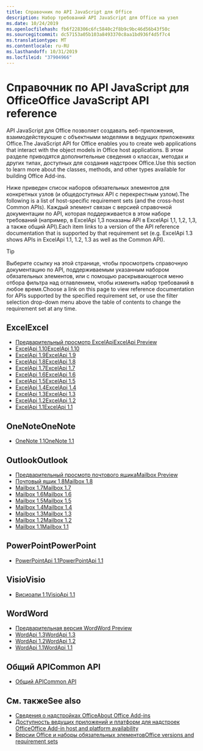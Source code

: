 ```yaml
---
title: Справочник по API JavaScript для Office
description: Набор требований API JavaScript для Office на узел
ms.date: 10/24/2019
ms.openlocfilehash: fb6f228306c6fc5840c2f8b9c9bc46d56b43f50c
ms.sourcegitcommit: dc57153a05b103a8493370c8aa1bd936f4d5f7c4
ms.translationtype: MT
ms.contentlocale: ru-RU
ms.lasthandoff: 10/31/2019
ms.locfileid: "37904966"
---
```

# <a name="office-javascript-api-reference"></a><span data-ttu-id="9bd94-103">Справочник по API JavaScript для Office</span><span class="sxs-lookup"><span data-stu-id="9bd94-103">Office JavaScript API reference</span></span>

<span data-ttu-id="9bd94-104">API JavaScript для Office позволяет создавать веб-приложения, взаимодействующие с объектными моделями в ведущих приложениях Office.</span><span class="sxs-lookup"><span data-stu-id="9bd94-104">The JavaScript API for Office enables you to create web applications that interact with the object models in Office host applications.</span></span> <span data-ttu-id="9bd94-105">В этом разделе приводятся дополнительные сведения о классах, методах и других типах, доступных для создания надстроек Office.</span><span class="sxs-lookup"><span data-stu-id="9bd94-105">Use this section to learn more about the classes, methods, and other types available for building Office Add-ins.</span></span>

<span data-ttu-id="9bd94-106">Ниже приведен список наборов обязательных элементов для конкретных узлов (и общедоступных API с перекрестным узлом).</span><span class="sxs-lookup"><span data-stu-id="9bd94-106">The following is a list of host-specific requirement sets (and the cross-host Common APIs).</span></span> <span data-ttu-id="9bd94-107">Каждый элемент связан с версией справочной документации по API, которая поддерживается в этом наборе требований (например, в ExcelApi 1,3 показаны API в ExcelApi 1,1, 1,2, 1,3, а также общий API).</span><span class="sxs-lookup"><span data-stu-id="9bd94-107">Each item links to a version of the API reference documentation that is supported by that requirement set (e.g. ExcelApi 1.3 shows APIs in ExcelApi 1.1, 1.2, 1.3 as well as the Common API).</span></span>

> [!TIP]
> <span data-ttu-id="9bd94-108">Выберите ссылку на этой странице, чтобы просмотреть справочную документацию по API, поддерживаемым указанным набором обязательных элементов, или с помощью раскрывающегося меню отбора фильтра над оглавлением, чтобы изменить набор требований в любое время.</span><span class="sxs-lookup"><span data-stu-id="9bd94-108">Choose a link on this page to view reference documentation for APIs supported by the specified requirement set, or use the filter selection drop-down menu above the table of contents to change the requirement set at any time.</span></span>

## <a name="excel"></a><span data-ttu-id="9bd94-109">Excel</span><span class="sxs-lookup"><span data-stu-id="9bd94-109">Excel</span></span>

- [<span data-ttu-id="9bd94-110">Предварительный просмотр ExcelApi</span><span class="sxs-lookup"><span data-stu-id="9bd94-110">ExcelApi Preview</span></span>](/javascript/api/excel?view=excel-js-preview)
- [<span data-ttu-id="9bd94-111">ExcelApi 1.10</span><span class="sxs-lookup"><span data-stu-id="9bd94-111">ExcelApi 1.10</span></span>](/javascript/api/excel?view=excel-js-1.10)
- [<span data-ttu-id="9bd94-112">ExcelApi 1.9</span><span class="sxs-lookup"><span data-stu-id="9bd94-112">ExcelApi 1.9</span></span>](/javascript/api/excel?view=excel-js-1.9)
- [<span data-ttu-id="9bd94-113">ExcelApi 1.8</span><span class="sxs-lookup"><span data-stu-id="9bd94-113">ExcelApi 1.8</span></span>](/javascript/api/excel?view=excel-js-1.8)
- [<span data-ttu-id="9bd94-114">ExcelApi 1.7</span><span class="sxs-lookup"><span data-stu-id="9bd94-114">ExcelApi 1.7</span></span>](/javascript/api/excel?view=excel-js-1.7)
- [<span data-ttu-id="9bd94-115">ExcelApi 1.6</span><span class="sxs-lookup"><span data-stu-id="9bd94-115">ExcelApi 1.6</span></span>](/javascript/api/excel?view=excel-js-1.6)
- [<span data-ttu-id="9bd94-116">ExcelApi 1.5</span><span class="sxs-lookup"><span data-stu-id="9bd94-116">ExcelApi 1.5</span></span>](/javascript/api/excel?view=excel-js-1.5)
- [<span data-ttu-id="9bd94-117">ExcelApi 1.4</span><span class="sxs-lookup"><span data-stu-id="9bd94-117">ExcelApi 1.4</span></span>](/javascript/api/excel?view=excel-js-1.4)
- [<span data-ttu-id="9bd94-118">ExcelApi 1.3</span><span class="sxs-lookup"><span data-stu-id="9bd94-118">ExcelApi 1.3</span></span>](/javascript/api/excel?view=excel-js-1.3)
- [<span data-ttu-id="9bd94-119">ExcelApi 1.2</span><span class="sxs-lookup"><span data-stu-id="9bd94-119">ExcelApi 1.2</span></span>](/javascript/api/excel?view=excel-js-1.2)
- [<span data-ttu-id="9bd94-120">ExcelApi 1.1</span><span class="sxs-lookup"><span data-stu-id="9bd94-120">ExcelApi 1.1</span></span>](/javascript/api/excel?view=excel-js-1.1)

## <a name="onenote"></a><span data-ttu-id="9bd94-121">OneNote</span><span class="sxs-lookup"><span data-stu-id="9bd94-121">OneNote</span></span>

- [<span data-ttu-id="9bd94-122">OneNote 1,1</span><span class="sxs-lookup"><span data-stu-id="9bd94-122">OneNote 1.1</span></span>](/javascript/api/onenote?view=onenote-js-1.1)

## <a name="outlook"></a><span data-ttu-id="9bd94-123">Outlook</span><span class="sxs-lookup"><span data-stu-id="9bd94-123">Outlook</span></span>

- [<span data-ttu-id="9bd94-124">Предварительный просмотр почтового ящика</span><span class="sxs-lookup"><span data-stu-id="9bd94-124">Mailbox Preview</span></span>](/javascript/api/outlook?view=outlook-js-preview)
- [<span data-ttu-id="9bd94-125">Почтовый ящик 1,8</span><span class="sxs-lookup"><span data-stu-id="9bd94-125">Mailbox 1.8</span></span>](/javascript/api/outlook?view=outlook-js-1.8)
- [<span data-ttu-id="9bd94-126">Mailbox 1.7</span><span class="sxs-lookup"><span data-stu-id="9bd94-126">Mailbox 1.7</span></span>](/javascript/api/outlook?view=outlook-js-1.7)
- [<span data-ttu-id="9bd94-127">Mailbox 1.6</span><span class="sxs-lookup"><span data-stu-id="9bd94-127">Mailbox 1.6</span></span>](/javascript/api/outlook?view=outlook-js-1.6)
- [<span data-ttu-id="9bd94-128">Mailbox 1.5</span><span class="sxs-lookup"><span data-stu-id="9bd94-128">Mailbox 1.5</span></span>](/javascript/api/outlook?view=outlook-js-1.5)
- [<span data-ttu-id="9bd94-129">Mailbox 1.4</span><span class="sxs-lookup"><span data-stu-id="9bd94-129">Mailbox 1.4</span></span>](/javascript/api/outlook?view=outlook-js-1.4)
- [<span data-ttu-id="9bd94-130">Mailbox 1.3</span><span class="sxs-lookup"><span data-stu-id="9bd94-130">Mailbox 1.3</span></span>](/javascript/api/outlook?view=outlook-js-1.3)
- [<span data-ttu-id="9bd94-131">Mailbox 1.2</span><span class="sxs-lookup"><span data-stu-id="9bd94-131">Mailbox 1.2</span></span>](/javascript/api/outlook?view=outlook-js-1.2)
- [<span data-ttu-id="9bd94-132">Mailbox 1.1</span><span class="sxs-lookup"><span data-stu-id="9bd94-132">Mailbox 1.1</span></span>](/javascript/api/outlook?view=outlook-js-1.1)

## <a name="powerpoint"></a><span data-ttu-id="9bd94-133">PowerPoint</span><span class="sxs-lookup"><span data-stu-id="9bd94-133">PowerPoint</span></span>

- [<span data-ttu-id="9bd94-134">PowerPointApi 1.1</span><span class="sxs-lookup"><span data-stu-id="9bd94-134">PowerPointApi 1.1</span></span>](/javascript/api/powerpoint?view=powerpoint-js-1.1)

## <a name="visio"></a><span data-ttu-id="9bd94-135">Visio</span><span class="sxs-lookup"><span data-stu-id="9bd94-135">Visio</span></span>

- [<span data-ttu-id="9bd94-136">Висиоапи 1,1</span><span class="sxs-lookup"><span data-stu-id="9bd94-136">VisioApi 1.1</span></span>](/javascript/api/visio?view=visio-js-1.1)

## <a name="word"></a><span data-ttu-id="9bd94-137">Word</span><span class="sxs-lookup"><span data-stu-id="9bd94-137">Word</span></span>

- [<span data-ttu-id="9bd94-138">Предварительная версия Word</span><span class="sxs-lookup"><span data-stu-id="9bd94-138">Word Preview</span></span>](/javascript/api/word?view=word-js-preview)
- [<span data-ttu-id="9bd94-139">WordApi 1.3</span><span class="sxs-lookup"><span data-stu-id="9bd94-139">WordApi 1.3</span></span>](/javascript/api/word?view=word-js-1.3)
- [<span data-ttu-id="9bd94-140">WordApi 1.2</span><span class="sxs-lookup"><span data-stu-id="9bd94-140">WordApi 1.2</span></span>](/javascript/api/word?view=word-js-1.2)
- [<span data-ttu-id="9bd94-141">WordApi 1.1</span><span class="sxs-lookup"><span data-stu-id="9bd94-141">WordApi 1.1</span></span>](/javascript/api/word?view=word-js-1.1)

## <a name="common-api"></a><span data-ttu-id="9bd94-142">Общий API</span><span class="sxs-lookup"><span data-stu-id="9bd94-142">Common API</span></span>

- [<span data-ttu-id="9bd94-143">Общий API</span><span class="sxs-lookup"><span data-stu-id="9bd94-143">Common API</span></span>](/javascript/api/office?view=common-js)

## <a name="see-also"></a><span data-ttu-id="9bd94-144">См. также</span><span class="sxs-lookup"><span data-stu-id="9bd94-144">See also</span></span>

- [<span data-ttu-id="9bd94-145">Сведения о надстройках Office</span><span class="sxs-lookup"><span data-stu-id="9bd94-145">About Office Add-ins</span></span>](/office/dev/add-ins/overview)
- [<span data-ttu-id="9bd94-146">Доступность ведущих приложений и платформ для надстроек Office</span><span class="sxs-lookup"><span data-stu-id="9bd94-146">Office Add-in host and platform availability</span></span>](/office/dev/add-ins/overview/office-add-in-availability)
- [<span data-ttu-id="9bd94-147">Версии Office и наборы обязательных элементов</span><span class="sxs-lookup"><span data-stu-id="9bd94-147">Office versions and requirement sets</span></span>](/office/dev/add-ins/develop/office-versions-and-requirement-sets)
